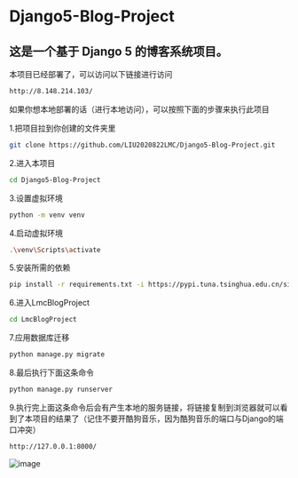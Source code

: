 # Django5-Blog-Project

## 这是一个基于 Django 5 的博客系统项目。

本项目已经部署了，可以访问以下链接进行访问

```html
http://8.148.214.103/
```

如果你想本地部署的话（进行本地访问），可以按照下面的步骤来执行此项目

1.把项目拉到你创建的文件夹里

``` bash
git clone https://github.com/LIU2020822LMC/Django5-Blog-Project.git
```

2.进入本项目

```bash
cd Django5-Blog-Project
```

3.设置虚拟环境

```bash
python -m venv venv
```

4.启动虚拟环境

```bash
.\venv\Scripts\activate
```

5.安装所需的依赖

``` bash
pip install -r requirements.txt -i https://pypi.tuna.tsinghua.edu.cn/simple
```

6.进入LmcBlogProject

```bash
cd LmcBlogProject
```

7.应用数据库迁移

```bash
python manage.py migrate
```

8.最后执行下面这条命令

```bash
python manage.py runserver  
```

9.执行完上面这条命令后会有产生本地的服务链接，将链接复制到浏览器就可以看到了本项目的结果了（记住不要开酷狗音乐，因为酷狗音乐的端口与Django的端口冲突）

```bash
http://127.0.0.1:8000/
```

![image](https://github.com/user-attachments/assets/0431cc21-df2f-4e64-b902-7804c6843171)


